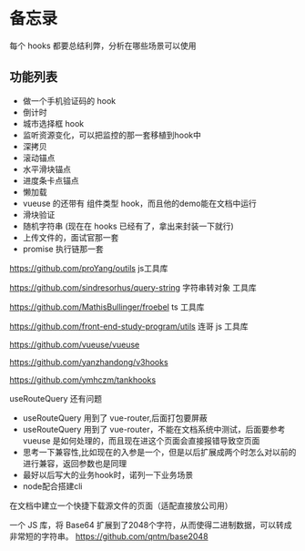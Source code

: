 # 备忘录

每个 hooks 都要总结利弊，分析在哪些场景可以使用

## 功能列表
+ 做一个手机验证码的 hook
+ 倒计时
+ 城市选择框 hook
+ 监听资源变化，可以把监控的那一套移植到hook中
+ 深拷贝
+ 滚动锚点
+ 水平滑块锚点
+ 进度条卡点锚点
+ 懒加载
+ vueuse 的还带有 组件类型 hook，而且他的demo能在文档中运行
+ 滑块验证
+ 随机字符串 (现在在 hooks 已经有了，拿出来封装一下就行)
+ 上传文件的，面试官那一套
+ promise 执行链那一套

https://github.com/proYang/outils js工具库

https://github.com/sindresorhus/query-string 字符串转对象 工具库

https://github.com/MathisBullinger/froebel ts 工具库

https://github.com/front-end-study-program/utils 连哥 js 工具库

https://github.com/vueuse/vueuse

https://github.com/yanzhandong/v3hooks

https://github.com/ymhczm/tankhooks


useRouteQuery 还有问题

+ useRouteQuery 用到了 vue-router,后面打包要屏蔽
+ useRouteQuery 用到了 vue-router，不能在文档系统中测试，后面要参考 vueuse 是如何处理的，而且现在进这个页面会直接报错导致空页面
+ 思考一下兼容性,比如现在的入参是一个，但是以后扩展成两个时怎么对以前的进行兼容，返回参数也是同理
+ 最好以后写大的业务hook时，诺列一下业务场景
+ node配合搭建cli

在文档中建立一个快捷下载源文件的页面（适配直接放公司用）

一个 JS 库，将 Base64 扩展到了2048个字符，从而使得二进制数据，可以转成非常短的字符串。
https://github.com/qntm/base2048
